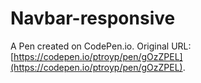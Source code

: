 # Navbar-responsive

A Pen created on CodePen.io. Original URL: [https://codepen.io/ptroyp/pen/gOzZPEL](https://codepen.io/ptroyp/pen/gOzZPEL).

